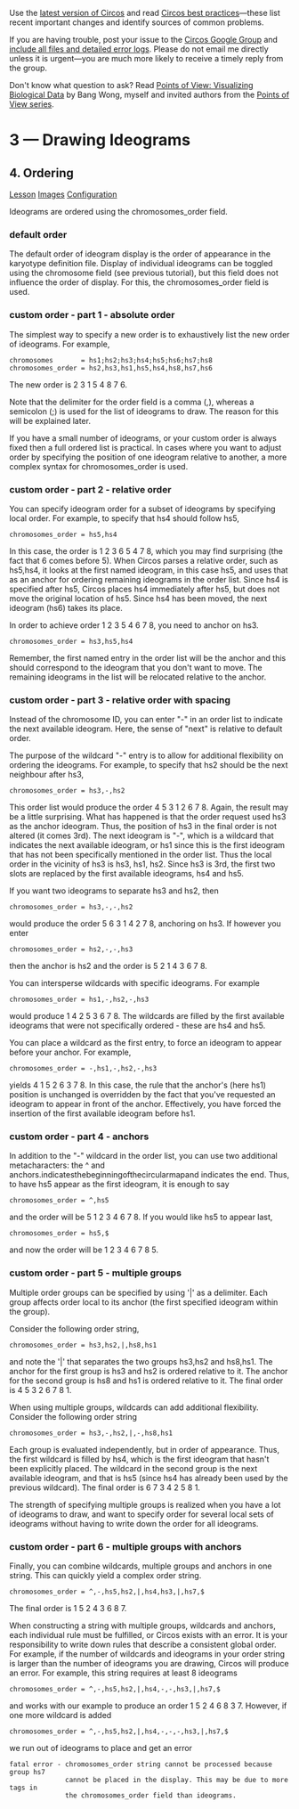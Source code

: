 Use the [latest version of Circos](/software/download/circos/) and read
[Circos best
practices](/documentation/tutorials/reference/best_practices/)—these list
recent important changes and identify sources of common problems.

If you are having trouble, post your issue to the [Circos Google
Group](https://groups.google.com/group/circos-data-visualization) and [include
all files and detailed error logs](/support/support/). Please do not email me
directly unless it is urgent—you are much more likely to receive a timely
reply from the group.

Don't know what question to ask? Read [Points of View: Visualizing Biological
Data](https://www.nature.com/nmeth/journal/v9/n12/full/nmeth.2258.html) by
Bang Wong, myself and invited authors from the [Points of View
series](https://mk.bcgsc.ca/pointsofview).

# 3 — Drawing Ideograms

## 4\. Ordering

[Lesson](/documentation/tutorials/ideograms/ordering/lesson)
[Images](/documentation/tutorials/ideograms/ordering/images)
[Configuration](/documentation/tutorials/ideograms/ordering/configuration)

Ideograms are ordered using the chromosomes_order field.

### default order

The default order of ideogram display is the order of appearance in the
karyotype definition file. Display of individual ideograms can be toggled
using the chromosome field (see previous tutorial), but this field does not
influence the order of display. For this, the chromosomes_order field is used.

### custom order - part 1 - absolute order

The simplest way to specify a new order is to exhaustively list the new order
of ideograms. For example,

    
    
    chromosomes       = hs1;hs2;hs3;hs4;hs5;hs6;hs7;hs8
    chromosomes_order = hs2,hs3,hs1,hs5,hs4,hs8,hs7,hs6
    

The new order is 2 3 1 5 4 8 7 6.

Note that the delimiter for the order field is a comma (,), whereas a
semicolon (;) is used for the list of ideograms to draw. The reason for this
will be explained later.

If you have a small number of ideograms, or your custom order is always fixed
then a full ordered list is practical. In cases where you want to adjust order
by specifying the position of one ideogram relative to another, a more complex
syntax for chromosomes_order is used.

### custom order - part 2 - relative order

You can specify ideogram order for a subset of ideograms by specifying local
order. For example, to specify that hs4 should follow hs5,

    
    
    chromosomes_order = hs5,hs4
    

In this case, the order is 1 2 3 6 5 4 7 8, which you may find surprising (the
fact that 6 comes before 5). When Circos parses a relative order, such as
hs5,hs4, it looks at the first named ideogram, in this case hs5, and uses that
as an anchor for ordering remaining ideograms in the order list. Since hs4 is
specified after hs5, Circos places hs4 immediately after hs5, but does not
move the original location of hs5. Since hs4 has been moved, the next ideogram
(hs6) takes its place.

In order to achieve order 1 2 3 5 4 6 7 8, you need to anchor on hs3.

    
    
    chromosomes_order = hs3,hs5,hs4
    

Remember, the first named entry in the order list will be the anchor and this
should correspond to the ideogram that you don't want to move. The remaining
ideograms in the list will be relocated relative to the anchor.

### custom order - part 3 - relative order with spacing

Instead of the chromosome ID, you can enter "-" in an order list to indicate
the next available ideogram. Here, the sense of "next" is relative to default
order.

The purpose of the wildcard "-" entry is to allow for additional flexibility
on ordering the ideograms. For example, to specify that hs2 should be the next
neighbour after hs3,

    
    
    chromosomes_order = hs3,-,hs2
    

This order list would produce the order 4 5 3 1 2 6 7 8. Again, the result may
be a little surprising. What has happened is that the order request used hs3
as the anchor ideogram. Thus, the position of hs3 in the final order is not
altered (it comes 3rd). The next ideogram is "-", which is a wildcard that
indicates the next available ideogram, or hs1 since this is the first ideogram
that has not been specifically mentioned in the order list. Thus the local
order in the vicinity of hs3 is hs3, hs1, hs2. Since hs3 is 3rd, the first two
slots are replaced by the first available ideograms, hs4 and hs5.

If you want two ideograms to separate hs3 and hs2, then

    
    
    chromosomes_order = hs3,-,-,hs2
    

would produce the order 5 6 3 1 4 2 7 8, anchoring on hs3. If however you
enter

    
    
    chromosomes_order = hs2,-,-,hs3
    

then the anchor is hs2 and the order is 5 2 1 4 3 6 7 8.

You can intersperse wildcards with specific ideograms. For example

    
    
    chromosomes_order = hs1,-,hs2,-,hs3
    

would produce 1 4 2 5 3 6 7 8. The wildcards are filled by the first available
ideograms that were not specifically ordered - these are hs4 and hs5.

You can place a wildcard as the first entry, to force an ideogram to appear
before your anchor. For example,

    
    
    chromosomes_order = -,hs1,-,hs2,-,hs3
    

yields 4 1 5 2 6 3 7 8. In this case, the rule that the anchor's (here hs1)
position is unchanged is overridden by the fact that you've requested an
ideogram to appear in front of the anchor. Effectively, you have forced the
insertion of the first available ideogram before hs1.

### custom order - part 4 - anchors

In addition to the "-" wildcard in the order list, you can use two additional
metacharacters: the ^ and anchors.indicatesthebeginningofthecircularmapand
indicates the end. Thus, to have hs5 appear as the first ideogram, it is
enough to say

    
    
    chromosomes_order = ^,hs5
    

and the order will be 5 1 2 3 4 6 7 8. If you would like hs5 to appear last,

    
    
    chromosomes_order = hs5,$
    

and now the order will be 1 2 3 4 6 7 8 5.

### custom order - part 5 - multiple groups

Multiple order groups can be specified by using '|' as a delimiter. Each group
affects order local to its anchor (the first specified ideogram within the
group).

Consider the following order string,

    
    
    chromosomes_order = hs3,hs2,|,hs8,hs1
    

and note the '|' that separates the two groups hs3,hs2 and hs8,hs1. The anchor
for the first group is hs3 and hs2 is ordered relative to it. The anchor for
the second group is hs8 and hs1 is ordered relative to it. The final order is
4 5 3 2 6 7 8 1.

When using multiple groups, wildcards can add additional flexibility. Consider
the following order string

    
    
    chromosomes_order = hs3,-,hs2,|,-,hs8,hs1
    

Each group is evaluated independently, but in order of appearance. Thus, the
first wildcard is filled by hs4, which is the first ideogram that hasn't been
explicitly placed. The wildcard in the second group is the next available
ideogram, and that is hs5 (since hs4 has already been used by the previous
wildcard). The final order is 6 7 3 4 2 5 8 1.

The strength of specifying multiple groups is realized when you have a lot of
ideograms to draw, and want to specify order for several local sets of
ideograms without having to write down the order for all ideograms.

### custom order - part 6 - multiple groups with anchors

Finally, you can combine wildcards, multiple groups and anchors in one string.
This can quickly yield a complex order string.

    
    
    chromosomes_order = ^,-,hs5,hs2,|,hs4,hs3,|,hs7,$
    

The final order is 1 5 2 4 3 6 8 7.

When constructing a string with multiple groups, wildcards and anchors, each
individual rule must be fulfilled, or Circos exists with an error. It is your
responsibility to write down rules that describe a consistent global order.
For example, if the number of wildcards and ideograms in your order string is
larger than the number of ideograms you are drawing, Circos will produce an
error. For example, this string requires at least 8 ideograms

    
    
    chromosomes_order = ^,-,hs5,hs2,|,hs4,-,-,hs3,|,hs7,$
    

and works with our example to produce an order 1 5 2 4 6 8 3 7\. However, if
one more wildcard is added

    
    
    chromosomes_order = ^,-,hs5,hs2,|,hs4,-,-,-,hs3,|,hs7,$
    

we run out of ideograms to place and get an error

    
    
    fatal error - chromosomes_order string cannot be processed because group hs7 
                  cannot be placed in the display. This may be due to more tags in 
                  the chromosomes_order field than ideograms.
    

